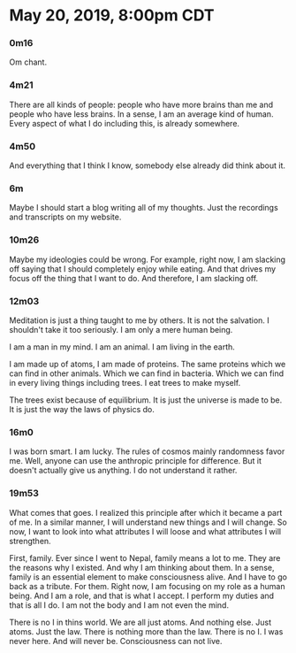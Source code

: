 # May 20, 2019, 8:00pm CDT

### 0m16
Om chant.

### 4m21
There are all kinds of people: people who have more brains than me and people who have less brains. In a sense, I am an average kind of human. Every aspect of what I do including this, is already somewhere.

### 4m50
And everything that I think I know, somebody else already did think about it. 

### 6m
Maybe I should start a blog writing all of my thoughts. Just the recordings and transcripts on my website.

### 10m26
Maybe my ideologies could be wrong. For example, right now, I am slacking off saying that I should completely enjoy while 
eating. And that drives my focus off the thing that I 
want to do. And therefore, I am slacking off.
  
### 12m03
Meditation is just a thing taught to me by others.
It is not the salvation.
I shouldn't take it too seriously.
I am only a mere human being. 

I am a man in my mind.
I am an animal.
I am living in the earth.

I am made up of atoms, I am made of proteins.
The same proteins which we can find in other animals.
Which we can find in bacteria. Which we can find in every
living things including trees. I eat trees to make myself.

The trees exist because of equilibrium. It is just the universe is 
made to be. It is just the way the laws of physics do.

### 16m0
I was born smart. I am lucky. The rules of cosmos mainly randomness
favor me. Well, anyone can use the anthropic principle for difference.
But it doesn't actually give us anything. I do not understand it rather.

### 19m53
What comes that goes. I realized this principle after which it became 
a part of me. In a similar manner, I will understand new things and I 
will change. So now, I want to look into what attributes I will loose and what attributes I will strengthen. 

First, family. Ever since I went to Nepal, family means a lot to me. 
They are the reasons why I existed. And why I am thinking about them.
In a sense, family is an essential element to make consciousness alive.
And I have to go back as a tribute. For them. Right now, I am focusing 
on my role as a human being. And I am a role, and that is what I accept.
I perform my duties and that is all I do. I am not the body and I am not even the mind.

There is no I in thins world. We are all just atoms. And nothing else. 
Just atoms. Just the law. There is nothing more than the law. There is no
I. I was never here. And will never be. Consciousness can not live.

